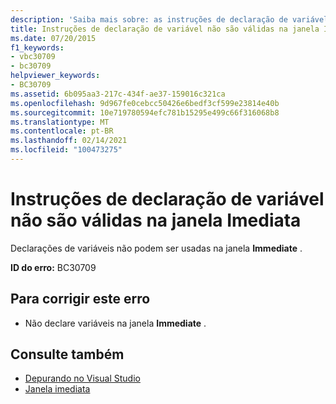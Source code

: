 ```yaml
---
description: 'Saiba mais sobre: as instruções de declaração de variável não são válidas na janela Immediate'
title: Instruções de declaração de variável não são válidas na janela Imediata
ms.date: 07/20/2015
f1_keywords:
- vbc30709
- bc30709
helpviewer_keywords:
- BC30709
ms.assetid: 6b095aa3-217c-434f-ae37-159016c321ca
ms.openlocfilehash: 9d967fe0cebcc50426e6bedf3cf599e23814e40b
ms.sourcegitcommit: 10e719780594efc781b15295e499c66f316068b8
ms.translationtype: MT
ms.contentlocale: pt-BR
ms.lasthandoff: 02/14/2021
ms.locfileid: "100473275"
---
```

# <a name="variable-declaration-statements-are-not-valid-in-the-immediate-window"></a>Instruções de declaração de variável não são válidas na janela Imediata

Declarações de variáveis não podem ser usadas na janela **Immediate** .  
  
 **ID do erro:** BC30709  
  
## <a name="to-correct-this-error"></a>Para corrigir este erro  
  
- Não declare variáveis na janela **Immediate** .  
  
## <a name="see-also"></a>Consulte também

- [Depurando no Visual Studio](/visualstudio/debugger/debugger-feature-tour)
- [Janela imediata](/visualstudio/ide/reference/immediate-window)
